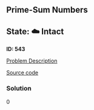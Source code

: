 ## Prime-Sum Numbers

## State: :cloud: **Intact**

**ID: 543**

[Problem Description](https://projecteuler.net/problem=543)

[Source code](main.cpp)

### Solution
0